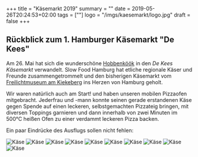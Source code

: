 +++
title = "Käsemarkt 2019"
summary = ""
date = 2019-05-26T20:24:53+02:00
tags = [""]
logo = "/imgs/kaesemarkt/logo.jpg"
draft = false
+++

Rückblick zum 1. Hamburger Käsemarkt "De Kees"
---
Am 26. Mai hat sich die wunderschöne [Hobbenköök](https://hobenkoeoek.de/) in den *De Kees Käsemarkt* verwandelt.
Slow Food Hamburg hat etliche regionale Käser und Freunde zusammengetrommelt und den bisherigen Käsemarkt vom [Freilichtmuseum am Kiekeberg](https://www.kiekeberg-museum.de/) ins Herzen von Hamburg geholt.

Wir waren natürlich auch am Start! und haben unseren mobilen Pizzaofen mitgebracht.
Jederfrau und -mann konnte seinen gerade erstandenen Käse gegen Spende auf einen leckeren, selbstgemachten Pizzateig bringen, mit diversen Toppings garnieren und dann innerhalb von zwei Minuten im 500°C heißen Ofen zu einer verdammt leckeren Pizza backen.

Ein paar Eindrücke des Ausflugs sollen nicht fehlen:

![Käse](/imgs/kaesemarkt/_MG_9923-web.jpg)
![Käse](/imgs/kaesemarkt/_MG_9962-web.jpg)
![Käse](/imgs/kaesemarkt/_MG_9963-web.jpg)
![Käse](/imgs/kaesemarkt/DSCF7568-web.jpg)
![Käse](/imgs/kaesemarkt/DSCF7576-web.jpg)
![Käse](/imgs/kaesemarkt/_MG_9929-web.jpg)
![Käse](/imgs/kaesemarkt/_MG_9936-web.jpg)
![Käse](/imgs/kaesemarkt/_MG_9948-web.jpg)
![Käse](/imgs/kaesemarkt/_MG_9961-web.jpg)
![Käse](/imgs/kaesemarkt/_MG_9965-web.jpg)